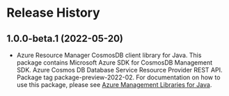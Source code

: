 # Release History

## 1.0.0-beta.1 (2022-05-20)

- Azure Resource Manager CosmosDB client library for Java. This package contains Microsoft Azure SDK for CosmosDB Management SDK. Azure Cosmos DB Database Service Resource Provider REST API. Package tag package-preview-2022-02. For documentation on how to use this package, please see [Azure Management Libraries for Java](https://aka.ms/azsdk/java/mgmt).
